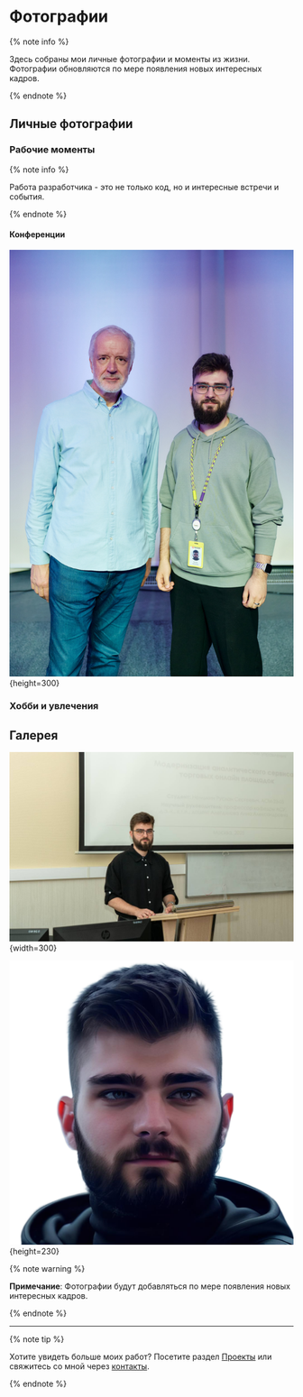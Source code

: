 # Фотографии

{% note info %}

Здесь собраны мои личные фотографии и моменты из жизни. Фотографии обновляются по мере появления новых интересных кадров.

{% endnote %}

## Личные фотографии

### Рабочие моменты

{% note info %}

Работа разработчика - это не только код, но и интересные встречи и события.

{% endnote %}

#### Конференции

![Семихатов А.М.](../_images/Semihatov.jpg "Семихатов"){height=300}

### Хобби и увлечения

## Галерея

![Магистр](../_images/magister.jpg "Защита диссертации"){width=300}

![Аватарка](../_images/avatar.png "Аватарка"){height=230}

{% note warning %}

**Примечание**: Фотографии будут добавляться по мере появления новых интересных кадров.

{% endnote %}

---

{% note tip %}

Хотите увидеть больше моих работ? Посетите раздел [Проекты](projects.md) или свяжитесь со мной через [контакты](contacts.md).

{% endnote %}
